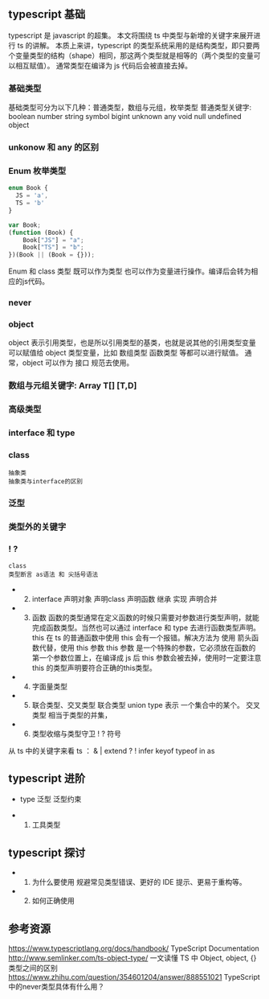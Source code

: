 ## typescript 基础
typescript 是 javascript 的超集。
本文将围绕 ts 中类型与新增的关键字来展开进行 ts 的讲解。
本质上来讲，typescript 的类型系统采用的是结构类型，即只要两个变量类型的结构（shape）相同，那这两个类型就是相等的（两个类型的变量可以相互赋值）。
通常类型在编译为 js 代码后会被直接去掉。
### 基础类型
  基础类型可分为以下几种：普通类型，数组与元组，枚举类型
  普通类型关键字: boolean number string symbol bigint unknown any void null undefined object
  ### unkonow 和 any 的区别
  ### Enum 枚举类型
  ```typescript
  enum Book {
    JS = 'a',
    TS = 'b'
  }

  var Book;
  (function (Book) {
      Book["JS"] = "a";
      Book["TS"] = "b";
  })(Book || (Book = {}));
  ```
  Enum 和 class 类型 既可以作为类型 也可以作为变量进行操作。编译后会转为相应的js代码。
  ### never
  ### object
  object 表示引用类型，也是所以引用类型的基类，也就是说其他的引用类型变量可以赋值给 object 类型变量，比如 数组类型 函数类型 等都可以进行赋值。
  通常，object 可以作为 接口 规范去使用。

  ### 数组与元组关键字: Array<T> T[] [T,D]

### 高级类型
  ### interface 和 type
  ### class
    抽象类
    抽象类与interface的区别
  ### 泛型
### 类型外的关键字
  ### ! ?
    class
    类型断言 as语法 和 尖括号语法 
  - 2. interface
  声明对象 声明class 声明函数 继承 实现 声明合并
  - 3. 函数
      函数的类型通常在定义函数的时候只需要对参数进行类型声明，就能完成函数类型。当然也可以通过 interface 和 type 去进行函数类型声明。
      this
      在 ts 的普通函数中使用 this 会有一个报错。解决方法为 使用 箭头函数代替，使用 this 参数
      this 参数 是一个特殊的参数，它必须放在函数的第一个参数位置上，在编译成 js 后 this 参数会被去掉，使用时一定要注意 this 的类型声明要符合正确的this类型。
  - 4. 字面量类型
  - 5. 联合类型、交叉类型
  联合类型 union type 表示 一个集合中的某个。 交叉类型 相当于类型的并集， 
  - 6. 类型收缩与类型守卫
  ! ? 符号

  从 ts 中的关键字来看 ts ： & | extend ? ! infer keyof typeof in as
## typescript 进阶
  - type 
  泛型 泛型约束

  - 1. 工具类型
## typescript 探讨
  - 1. 为什么要使用
  规避常见类型错误、更好的 IDE 提示、更易于重构等。
  - 2. 如何正确使用


## 参考资源
  https://www.typescriptlang.org/docs/handbook/ TypeScript Documentation
  http://www.semlinker.com/ts-object-type/ 一文读懂 TS 中 Object, object, {} 类型之间的区别
  https://www.zhihu.com/question/354601204/answer/888551021 TypeScript中的never类型具体有什么用？
  